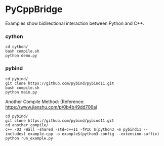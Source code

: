 # PyCppBridge

Examples show bidirectional interaction between Python and C++.

### cython

```Shell
cd cython/
bash compile.sh
python demo.py
```

### pybind

```Shell
cd pybind/
git clone https://github.com/pybind/pybind11.git
bash compile.sh
python main.py
```

Another Compile Method: (Reference: https://www.jianshu.com/p/0b4b49dd706a)

```Shell
cd pybind/
git clone https://github.com/pybind/pybind11.git
cd another_compile/
c++ -O3 -Wall -shared -std=c++11 -fPIC $(python3 -m pybind11 --includes) example.cpp -o example$(python3-config --extension-suffix)
python run_example.py
```
